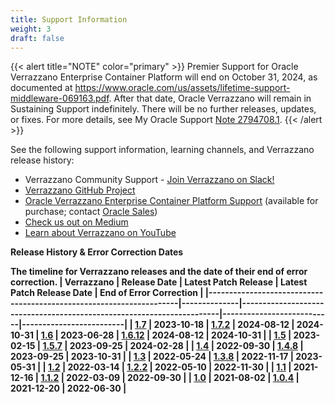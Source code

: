 ```yaml
---
title: Support Information
weight: 3
draft: false
---
```


{{< alert title="NOTE" color="primary" >}}
Premier Support for Oracle Verrazzano Enterprise Container Platform will end on October 31, 2024, as documented at https://www.oracle.com/us/assets/lifetime-support-middleware-069163.pdf. After that date, Oracle Verrazzano will remain in Sustaining Support indefinitely. There will be no further releases, updates, or fixes.
For more details, see My Oracle Support [Note 2794708.1](https://support.oracle.com/epmos/faces/DocumentDisplay?_afrLoop=33881630232591&id=2794708.1).
{{< /alert >}}


See the following support information, learning channels, and Verrazzano release history:

* Verrazzano Community Support - [Join Verrazzano on Slack!](https://bit.ly/verrazzano-slack)
* [Verrazzano GitHub Project](https://github.com/verrazzano/verrazzano/issues)
* [Oracle Verrazzano Enterprise Container Platform Support](https://support.oracle.com/epmos/faces/DocumentDisplay?id=2794708) (available for purchase; contact [Oracle Sales](https://www.oracle.com/corporate/contact/))
* [Check us out on Medium](https://medium.com/verrazzano)
* [Learn about Verrazzano on YouTube](https://www.youtube.com/@verrazzano_io)


<b>Release History & Error Correction Dates<b>

The timeline for Verrazzano releases and the date of their end of error correction.
| Verrazzano                                                          | Release Date | Latest Patch Release                                                  | Latest Patch Release Date | End of Error Correction |
|---------------------------------------------------------------------|--------------|-----------------------------------------------------------------------|---------------------------|-------------------------|
| [1.7](https://github.com/verrazzano/verrazzano/releases/tag/v1.7.0) | 2023-10-18   | [1.7.2](https://github.com/verrazzano/verrazzano/releases/tag/v1.7.2) | 2024-08-12                | 2024-10-31
| [1.6](https://github.com/verrazzano/verrazzano/releases/tag/v1.6.0) | 2023-06-28   | [1.6.12](https://github.com/verrazzano/verrazzano/releases/tag/v1.6.12) | 2024-08-12                | 2024-10-31             |
| [1.5](https://github.com/verrazzano/verrazzano/releases/tag/v1.5.0) | 2023-02-15   | [1.5.7](https://github.com/verrazzano/verrazzano/releases/tag/v1.5.7) | 2023-09-25                | 2024-02-28              |
| [1.4](https://github.com/verrazzano/verrazzano/releases/tag/v1.4.0) | 2022-09-30   | [1.4.8](https://github.com/verrazzano/verrazzano/releases/tag/v1.4.8) | 2023-09-25                | 2023-10-31              |
| [1.3](https://github.com/verrazzano/verrazzano/releases/tag/v1.3.0) | 2022-05-24   | [1.3.8](https://github.com/verrazzano/verrazzano/releases/tag/v1.3.8) | 2022-11-17                | 2023-05-31              |
| [1.2](https://github.com/verrazzano/verrazzano/releases/tag/v1.2.0) | 2022-03-14   | [1.2.2](https://github.com/verrazzano/verrazzano/releases/tag/v1.2.2) | 2022-05-10                | 2022-11-30              |
| [1.1](https://github.com/verrazzano/verrazzano/releases/tag/v1.1.0) | 2021-12-16   | [1.1.2](https://github.com/verrazzano/verrazzano/releases/tag/v1.1.2) | 2022-03-09                | 2022-09-30              |
| [1.0](https://github.com/verrazzano/verrazzano/releases/tag/v1.0.0) | 2021-08-02   | [1.0.4](https://github.com/verrazzano/verrazzano/releases/tag/v1.0.4) | 2021-12-20                | 2022-06-30              |
